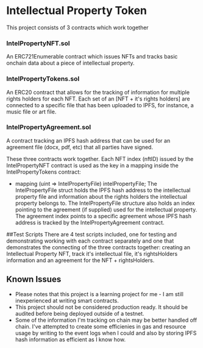 # Intellectual Property Token
 This project consists of 3 contracts which work together
 
### IntelPropertyNFT.sol
 An ERC721Enumerable contract which issues NFTs and tracks basic onchain data about a piece of intellectual property.
### IntelPropertyTokens.sol
 An ERC20 contract that allows for the tracking of information for multiple rights holders for each NFT. Each set of an [NFT + it's rights holders] are connected to a specific file that has been uploaded to IPFS, for instance, a music file or art file.
### IntelPropertyAgreement.sol
 A contract tracking an IPFS hash address that can be used for an agreement file (docx, pdf, etc) that all parties have signed.
 
 These three contracts work together. Each NFT index (nftID) issued by the IntelPropertyNFT contract is used as the key in a mapping inside the IntelPropertyTokens contract:
  - mapping (uint => IntelPropertyFile) intelPropertyFile;
 The IntelPropertyFile struct holds the IPFS hash address to the intellectual property file and information about the rights holders the intellectual property belongs to. The IntelPropertyFile structure also holds an index pointing to the agreement (if supplied) used for the intellectual property. The agreement index points to a specific agreement whose IPFS hash address is tracked by the IntelPropertyAgreement contract.
 
##Test Scripts
 There are 4 test scripts included, one for testing and demonstrating working with each contract separately and one that demonstrates the connecting of the three contracts together: creating an Intellectual Property NFT, track it's intellectual file, it's rightsHolders information and an agreement for the NFT + rightsHolders.
 
 
## Known Issues
 - Please notes that this project is a learning project for me - I am still inexperienced at writing smart contracts.  
 - This project should not be considered production ready. It should be audited before being deployed outside of a testnet.
 - Some of the information I'm tracking on chain may be better handled off chain. I've attempted to create some efficienies in gas and resource usage by writing to the event logs when I could and also by storing IPFS hash information as efficient as I know how.
 
